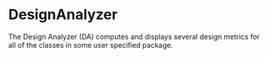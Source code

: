 # DesignAnalyzer
The Design Analyzer (DA) computes and displays several design metrics for all of the classes in some user specified package.
